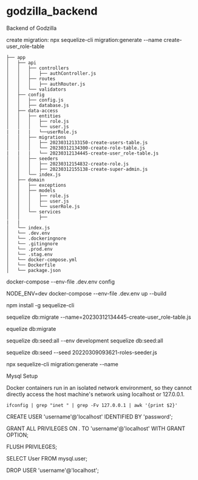 # godzilla_backend
Backend of Godzilla


create migration:
npx sequelize-cli migration:generate --name create-user_role-table



```
├── app
│   ├── api
│   │   ├── controllers
│   │   │   ├── authController.js
│   │   ├── routes
│   │   │   ├── authRouter.js
│   │   └── validators
│   ├── config
│   │   ├── config.js
│   │   ├── database.js
│   ├── data-access
│   │   ├── entities
│   │   │   ├── role.js
│   │   │   └── user.js
|   |   |   └──userRole.js
│   │   ├── migrations
│   │   │   ├── 20230312133150-create-users-table.js
│   │   │   └── 20230312134300-create-role-table.js
|   |   |   └── 20230312134445-create-user_role-table.js
│   │   ├── seeders
│   │   │   ├── 20230312154832-create-role.js
│   │   │   ├── 20230312155138-create-super-admin.js
│   │   └── index.js
│   ├── domain
│   │   ├── exceptions
│   │   ├── models
│   │   │   ├── role.js
│   │   │   ├── user.js
│   │   │   └── userRole.js
│   │   └── services
│   │       ├──
|   |   
│   └── index.js
│   └── .dev.env
│   └── .dockeringnore
│   └── .gitingnore
│   └── .prod.env
│   └── .stag.env
│   └── docker-compose.yml
│   └── Dockerfile
│   └── package.json

```

docker-compose --env-file .dev.env config

NODE_ENV=dev docker-compose --env-file .dev.env up --build 

npm install -g sequelize-cli

sequelize db:migrate --name=20230312134445-create-user_role-table.js 

equelize db:migrate

sequelize db:seed:all --env development
sequelize db:seed:all


sequelize db:seed --seed 20220309093621-roles-seeder.js

npx sequelize-cli migration:generate --name <migration-name>



Mysql Setup

Docker containers run in an isolated network environment, so they cannot directly access the host machine's network using localhost or 127.0.0.1.

`ifconfig | grep "inet " | grep -Fv 127.0.0.1 | awk '{print $2}'`


CREATE USER 'username'@'localhost' IDENTIFIED BY 'password';

GRANT ALL PRIVILEGES ON *.* TO 'username'@'localhost' WITH GRANT OPTION;

FLUSH PRIVILEGES;

SELECT User FROM mysql.user;

DROP USER 'username'@'localhost';


